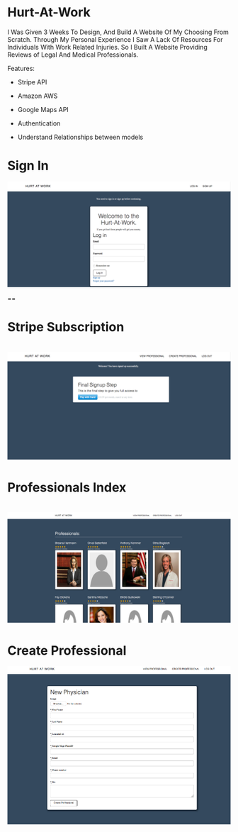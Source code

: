 Hurt-At-Work
==
I Was Given 3 Weeks To Design, And Build A Website Of My Choosing From Scratch.
Through My Personal Experience I Saw A Lack Of Resources For Individuals With Work Related Injuries. So I Built A Website Providing Reviews of Legal And Medical Professionals.

Features:

* Stripe API

* Amazon AWS

* Google Maps API

* Authentication

* Understand Relationships between models

Sign In
==
![img](app/assets/images/signin.png)

==

Stripe Subscription
==
![img](app/assets/images/stripe-subscription.png)
==

Professionals Index
==
![img](app/assets/images/professionals-index.png)
==

Create Professional
==
![img](app/assets/images/new-physician.png)
